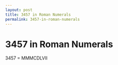 ```yaml
---
layout: post
title: 3457 in Roman Numerals
permalink: 3457-in-roman-numerals
---
```


# 3457 in Roman Numerals

3457 = MMMCDLVII
